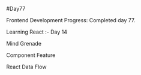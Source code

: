 #Day77

Frontend Development Progress: Completed day 77.

Learning React :- Day 14

 Mind Grenade

Component Feature

React Data Flow